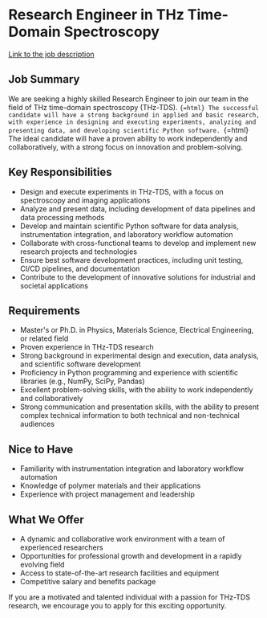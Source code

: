 # Research Engineer in THz Time-Domain Spectroscopy

[Link to the job description](https://github.com/kadykov/typstCV)

## Job Summary

We are seeking a highly skilled Research Engineer to join our team in the field of THz time-domain spectroscopy (THz-TDS). ``{=html} The successful candidate will have a strong background in applied and basic research, with experience in designing and executing experiments, analyzing and presenting data, and developing scientific Python software. ``{=html} The ideal candidate will have a proven ability to work independently and collaboratively, with a strong focus on innovation and problem-solving.

## Key Responsibilities

-   Design and execute experiments in THz-TDS, with a focus on spectroscopy and imaging applications
-   Analyze and present data, including development of data pipelines and data processing methods
-   Develop and maintain scientific Python software for data analysis, instrumentation integration, and laboratory workflow automation
-   Collaborate with cross-functional teams to develop and implement new research projects and technologies
-   Ensure best software development practices, including unit testing, CI/CD pipelines, and documentation
-   Contribute to the development of innovative solutions for industrial and societal applications

## Requirements

-   Master's or Ph.D. in Physics, Materials Science, Electrical Engineering, or related field
-   Proven experience in THz-TDS research
-   Strong background in experimental design and execution, data analysis, and scientific software development
-   Proficiency in Python programming and experience with scientific libraries (e.g., NumPy, SciPy, Pandas)
-   Excellent problem-solving skills, with the ability to work independently and collaboratively
-   Strong communication and presentation skills, with the ability to present complex technical information to both technical and non-technical audiences

## Nice to Have

-   Familiarity with instrumentation integration and laboratory workflow automation
-   Knowledge of polymer materials and their applications
-   Experience with project management and leadership

## What We Offer

-   A dynamic and collaborative work environment with a team of experienced researchers
-   Opportunities for professional growth and development in a rapidly evolving field
-   Access to state-of-the-art research facilities and equipment
-   Competitive salary and benefits package

If you are a motivated and talented individual with a passion for THz-TDS research, we encourage you to apply for this exciting opportunity.
